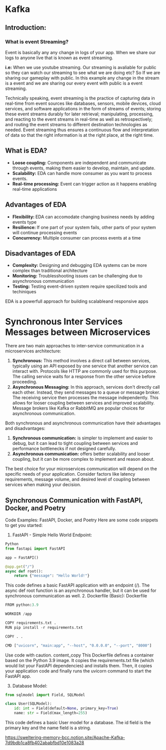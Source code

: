 # Kafka
## **Introduction:**
### What is event Streaming?

Event is basically any  any change in logs of your app. When we share our logs to anyone live that is known as event streaming.

**i.e:** When we use youtube streaming. Our streaming is avaliable for public so they can watch our streaming to see what we are doing etc? So If we are sharing our gameplay with public. In this example any change in the stream is a event and we are sharing our every event with public is a event streaming.

Technically speaking, event streaming is the practice of capturing data in real-time from event sources like databases, sensors, mobile devices, cloud services, and software applications in the form of streams of events; storing these event streams durably for later retrieval; manipulating, processing, and reacting to the event streams in real-time as well as retrospectively; and routing the event streams to different destination technologies as needed. Event streaming thus ensures a continuous flow and interpretation of data so that the right information is at the right place, at the right time. 

## What is EDA?
- <b>Loose coupling:</b> Components are independent and communicate through events, making them easier to develop, maintain, and update.
- <b>Scalability:</b> EDA can handle more consumer as you want to process events.
- <b>Real-time processing:</b> Event can trigger action as it happens enabling real-time applications

## Advantages of EDA
- <b>Flexibility: </b> EDA can accomodate changing business needs by adding events type
- <b>Resilience: </b> If one part of your system fails, other parts of your system will continue processing events
- <b>Concurrency:</b> Multiple consumer can process events at a time

## Disadvantages of EDA
- <b>Complexity:</b> Designing and debugging EDA systems can be more complex than traditional architecture
- <b>Monitoring:</b> Troublesshooting issues can be challenging due to asynchronous communication
- <b>Testing:</b> Testing event-driven system require specilized tools and techiniques

EDA is a powerfull approach for building scalableand responsive apps

# Synchronous Inter Services Messages between Microservices
There are two main approaches to inter-service communication in a microservices architecture:
1. **Synchronous:** This method involves a direct call between services, typically using an API exposed by one service that another service can interact with. Protocols like HTTP are commonly used for this purpose. The calling service waits for a response from the other service before proceeding.   
2. **Asynchronous Messaging:** In this approach, services don't directly call each other. Instead, they send messages to a queue or message broker. The receiving service then processes the message independently. This allows for looser coupling between services and improved scalability. Message brokers like Kafka or RabbitMQ are popular choices for asynchronous communication.

Both synchronous and asynchronous communication have their advantages and disadvantages:

1. **Synchronous communication:** is simpler to implement and easier to debug, but it can lead to tight coupling between services and performance bottlenecks if not designed carefully.
2. **Asynchronous communication:** offers better scalability and looser coupling, but it can be more complex to implement and reason about.

The best choice for your microservices communication will depend on the specific needs of your application. Consider factors like latency requirements, message volume, and desired level of coupling between services when making your decision.

## Synchronous Communication with FastAPI, Docker, and Poetry
Code Examples: FastAPI, Docker, and Poetry
Here are some code snippets to get you started:

1. FastAPI - Simple Hello World Endpoint:
```py
Python
from fastapi import FastAPI

app = FastAPI()

@app.get("/")
async def root():
    return {"message": "Hello World!"}
```

This code defines a basic FastAPI application with an endpoint (/). The async def root function is an asynchronous handler, but it can be used for synchronous communication as well.
2. Dockerfile (Basic):
Dockerfile
```py
FROM python:3.9

WORKDIR /app

COPY requirements.txt .
RUN pip install -r requirements.txt

COPY . .

CMD ["uvicorn", "main:app", "--host", "0.0.0.0", "--port", "8000"]
```
Use code with caution.
content_copy
This Dockerfile defines a container based on the Python 3.9 image. It copies the requirements.txt file (which would list your FastAPI dependencies) and installs them. Then, it copies your application code and finally runs the uvicorn command to start the FastAPI app.

3. Database Model:
```py
from sqlmodel import Field, SQLModel

class User(SQLModel):
    id: int = Field(default=None, primary_key=True)
    name: str = Field(max_length=255)
```
This code defines a basic User model for a database. The id field is the primary key and the name field is a string.

https://sweltering-memory-bcc.notion.site/Apache-Kafka-7d9bdb1ca8fb402ababfbd10e1083a28